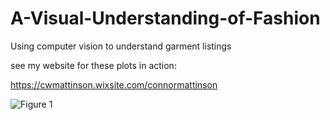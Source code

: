 # A-Visual-Understanding-of-Fashion
Using computer vision to understand garment listings

see my website for these plots in action:

https://cwmattinson.wixsite.com/connormattinson

![Figure 1](https://github.com/ConnorMattinson/A-Visual-Understanding-of-Fashion/Images/fig1.gif?raw=true)
